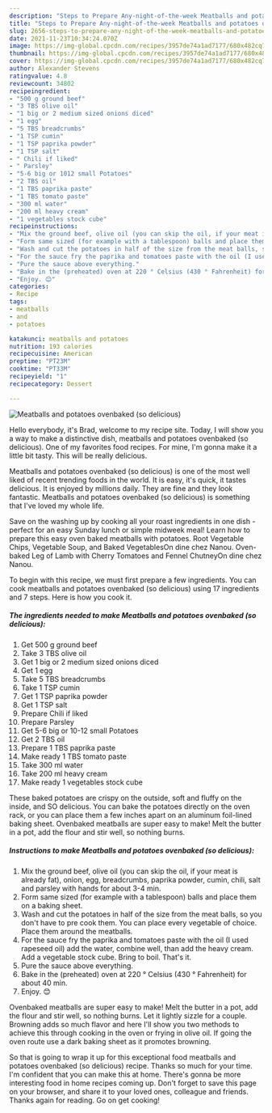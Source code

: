 ```yaml
---
description: "Steps to Prepare Any-night-of-the-week Meatballs and potatoes ovenbaked (so delicious)"
title: "Steps to Prepare Any-night-of-the-week Meatballs and potatoes ovenbaked (so delicious)"
slug: 2656-steps-to-prepare-any-night-of-the-week-meatballs-and-potatoes-ovenbaked-so-delicious
date: 2021-11-23T10:34:24.070Z
image: https://img-global.cpcdn.com/recipes/3957de74a1ad7177/680x482cq70/meatballs-and-potatoes-ovenbaked-so-delicious-recipe-main-photo.jpg
thumbnail: https://img-global.cpcdn.com/recipes/3957de74a1ad7177/680x482cq70/meatballs-and-potatoes-ovenbaked-so-delicious-recipe-main-photo.jpg
cover: https://img-global.cpcdn.com/recipes/3957de74a1ad7177/680x482cq70/meatballs-and-potatoes-ovenbaked-so-delicious-recipe-main-photo.jpg
author: Alexander Stevens
ratingvalue: 4.8
reviewcount: 34802
recipeingredient:
- "500 g ground beef"
- "3 TBS olive oil"
- "1 big or 2 medium sized onions diced"
- "1 egg"
- "5 TBS breadcrumbs"
- "1 TSP cumin"
- "1 TSP paprika powder"
- "1 TSP salt"
- " Chili if liked"
- " Parsley"
- "5-6 big or 1012 small Potatoes"
- "2 TBS oil"
- "1 TBS paprika paste"
- "1 TBS tomato paste"
- "300 ml water"
- "200 ml heavy cream"
- "1 vegetables stock cube"
recipeinstructions:
- "Mix the ground beef, olive oil (you can skip the oil, if your meat is already fat), onion, egg, breadcrumbs, paprika powder, cumin, chili, salt and parsley with hands for about 3-4 min."
- "Form same sized (for example with a tablespoon) balls and place them on a baking sheet."
- "Wash and cut the potatoes in half of the size from the meat balls, so you don&#39;t have to pre cook them. You can place every vegetable of choice. Place them around the meatballs."
- "For the sauce fry the paprika and tomatoes paste with the oil (I used rapeseed oil) add the water, combine well, than add the heavy cream. Add a vegetable stock cube. Bring to boil. That&#39;s it."
- "Pure the sauce above everything."
- "Bake in the (preheated) oven at 220 ° Celsius (430 ° Fahrenheit) for about 40 min."
- "Enjoy. 😊"
categories:
- Recipe
tags:
- meatballs
- and
- potatoes

katakunci: meatballs and potatoes 
nutrition: 193 calories
recipecuisine: American
preptime: "PT23M"
cooktime: "PT33M"
recipeyield: "1"
recipecategory: Dessert

---
```



![Meatballs and potatoes ovenbaked (so delicious)](https://img-global.cpcdn.com/recipes/3957de74a1ad7177/680x482cq70/meatballs-and-potatoes-ovenbaked-so-delicious-recipe-main-photo.jpg)

Hello everybody, it's Brad, welcome to my recipe site. Today, I will show you a way to make a distinctive dish, meatballs and potatoes ovenbaked (so delicious). One of my favorites food recipes. For mine, I'm gonna make it a little bit tasty. This will be really delicious.

Meatballs and potatoes ovenbaked (so delicious) is one of the most well liked of recent trending foods in the world. It is easy, it's quick, it tastes delicious. It is enjoyed by millions daily. They are fine and they look fantastic. Meatballs and potatoes ovenbaked (so delicious) is something that I've loved my whole life.

Save on the washing up by cooking all your roast ingredients in one dish - perfect for an easy Sunday lunch or simple midweek meal! Learn how to prepare this easy oven baked meatballs with potatoes. Root Vegetable Chips, Vegetable Soup, and Baked VegetablesOn dine chez Nanou. Oven-baked Leg of Lamb with Cherry Tomatoes and Fennel ChutneyOn dine chez Nanou.


To begin with this recipe, we must first prepare a few ingredients. You can cook meatballs and potatoes ovenbaked (so delicious) using 17 ingredients and 7 steps. Here is how you cook it.

<!--inarticleads1-->

##### The ingredients needed to make Meatballs and potatoes ovenbaked (so delicious):

1. Get 500 g ground beef
1. Take 3 TBS olive oil
1. Get 1 big or 2 medium sized onions diced
1. Get 1 egg
1. Take 5 TBS breadcrumbs
1. Take 1 TSP cumin
1. Get 1 TSP paprika powder
1. Get 1 TSP salt
1. Prepare  Chili if liked
1. Prepare  Parsley
1. Get 5-6 big or 10-12 small Potatoes
1. Get 2 TBS oil
1. Prepare 1 TBS paprika paste
1. Make ready 1 TBS tomato paste
1. Take 300 ml water
1. Take 200 ml heavy cream
1. Make ready 1 vegetables stock cube


These baked potatoes are crispy on the outside, soft and fluffy on the inside, and SO delicious. You can bake the potatoes directly on the oven rack, or you can place them a few inches apart on an aluminum foil-lined baking sheet. Ovenbaked meatballs are super easy to make! Melt the butter in a pot, add the flour and stir well, so nothing burns. 

<!--inarticleads2-->

##### Instructions to make Meatballs and potatoes ovenbaked (so delicious):

1. Mix the ground beef, olive oil (you can skip the oil, if your meat is already fat), onion, egg, breadcrumbs, paprika powder, cumin, chili, salt and parsley with hands for about 3-4 min.
1. Form same sized (for example with a tablespoon) balls and place them on a baking sheet.
1. Wash and cut the potatoes in half of the size from the meat balls, so you don&#39;t have to pre cook them. You can place every vegetable of choice. Place them around the meatballs.
1. For the sauce fry the paprika and tomatoes paste with the oil (I used rapeseed oil) add the water, combine well, than add the heavy cream. Add a vegetable stock cube. Bring to boil. That&#39;s it.
1. Pure the sauce above everything.
1. Bake in the (preheated) oven at 220 ° Celsius (430 ° Fahrenheit) for about 40 min.
1. Enjoy. 😊


Ovenbaked meatballs are super easy to make! Melt the butter in a pot, add the flour and stir well, so nothing burns. Let it lightly sizzle for a couple. Browning adds so much flavor and here I&#39;ll show you two methods to achieve this through cooking in the oven or frying in olive oil. If going the oven route use a dark baking sheet as it promotes browning. 

So that is going to wrap it up for this exceptional food meatballs and potatoes ovenbaked (so delicious) recipe. Thanks so much for your time. I'm confident that you can make this at home. There's gonna be more interesting food in home recipes coming up. Don't forget to save this page on your browser, and share it to your loved ones, colleague and friends. Thanks again for reading. Go on get cooking!
